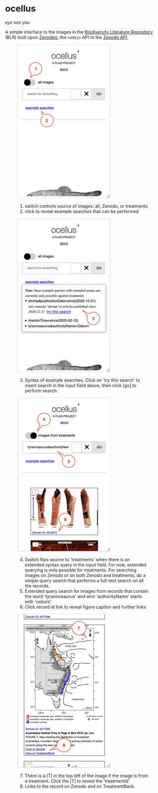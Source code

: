 # ocellus

*eye see you*

A simple interface to the images in the [Biodiversity Literature Repository](https://biolitrepo.org) (BLR) built upon [Zenodeo](http://zenodeo.punkish.org), the `nodejs` API to the [Zenodo API](https://zenodo.org/api).

<figure>
    <img src="img/readme-1.jpg" width="300">
    <figcaption>
        <ol>
            <li>switch controls source of images: all, Zenodo, or treatments</li>
            <li>click to reveal example searches that can be performed</li>
        </ol>
    </figcaption>
</figure>

<figure>
    <img src="img/readme-2.jpg" width="300">
    <figcaption>
        <ol start="3">
            <li>Syntax of example searches. Click on 'try this search' to insert search in the input field above, then click [go] to perform search.</li>
        </ol>
    </figcaption>
</figure>

<figure>
    <img src="img/readme-3.jpg" width="300">
    <figcaption>
        <ol start="4">
            <li>Switch flips source to 'treatments' when there is an extended syntax query in the input field. For now, extended querying is only possible for treatments. For searching images on Zenodo or on both Zenodo and treatments, do a simple query search that performs a full-text search on all the records.</li>
            <li>Extended query search for images from records that contain the word 'tyrannosaurus' and who 'authorityName' starts with 'osborn'</li>
            <li>Click record id link to reveal figure caption and further links</li>
        </ol>
    </figcaption>
</figure>

<figure>
    <img src="img/readme-4.jpg" width="300">
    <figcaption>
        <ol start="7">
            <li>There is a [T] in the top left of the image if the image is from a treatment. Click the [T] to reveal the 'treatmentId'</li>
            <li>Links to the record on Zenodo and on TreatmentBank.</li>
        </ol>
    </figcaption>
</figure>